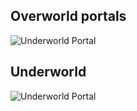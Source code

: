 ## Overworld portals
![Underworld Portal](https://github.com/MaxBorsch/Underworld/blob/master/preview/Portal.jpg?raw=true)

## Underworld
![Underworld Portal](https://github.com/MaxBorsch/Underworld/blob/master/preview/Underworld.jpg?raw=true)
